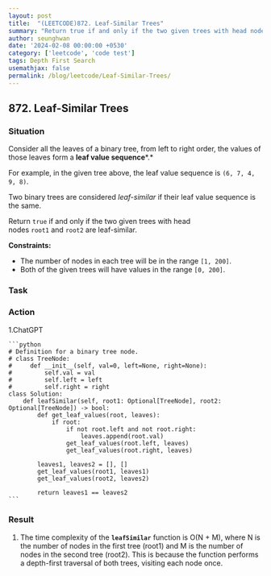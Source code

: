 ```yaml
---
layout: post
title:  "(LEETCODE)872. Leaf-Similar Trees"
summary: "Return true if and only if the two given trees with head nodes root1 and root2 are leaf-similar."
author: seunghwan
date: '2024-02-08 00:00:00 +0530'
category: ['leetcode', 'code test']
tags: Depth First Search
usemathjax: false
permalink: /blog/leetcode/Leaf-Similar-Trees/
---
```

## 872. Leaf-Similar Trees

### Situation

Consider all the leaves of a binary tree, from left to right order, the values of those leaves form a **leaf value sequence***.*

For example, in the given tree above, the leaf value sequence is `(6, 7, 4, 9, 8)`.

Two binary trees are considered *leaf-similar* if their leaf value sequence is the same.

Return `true` if and only if the two given trees with head nodes `root1` and `root2` are leaf-similar.

**Constraints:**

- The number of nodes in each tree will be in the range `[1, 200]`.
- Both of the given trees will have values in the range `[0, 200]`.

### Task

### Action

1.ChatGPT

    ```python
    # Definition for a binary tree node.
    # class TreeNode:
    #     def __init__(self, val=0, left=None, right=None):
    #         self.val = val
    #         self.left = left
    #         self.right = right
    class Solution:
        def leafSimilar(self, root1: Optional[TreeNode], root2: Optional[TreeNode]) -> bool:
            def get_leaf_values(root, leaves):
                if root:
                    if not root.left and not root.right:
                        leaves.append(root.val)
                    get_leaf_values(root.left, leaves)
                    get_leaf_values(root.right, leaves)

            leaves1, leaves2 = [], []
            get_leaf_values(root1, leaves1)
            get_leaf_values(root2, leaves2)

            return leaves1 == leaves2
    ```

### Result

1. The time complexity of the **`leafSimilar`** function is O(N + M), where N is the number of nodes in the first tree (root1) and M is the number of nodes in the second tree (root2). This is because the function performs a depth-first traversal of both trees, visiting each node once.